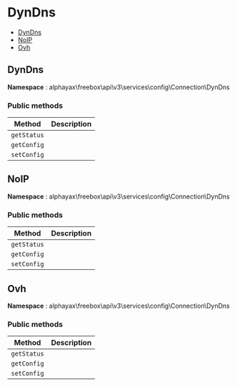 # DynDns

- [DynDns](DynDns.md#DynDns)
- [NoIP](DynDns.md#NoIP)
- [Ovh](DynDns.md#Ovh)


<a name="DynDns"></a>
## DynDns

**Namespace**  : alphayax\freebox\api\v3\services\config\Connection\DynDns

### Public methods

| Method | Description |
|---|---|
| `getStatus` |  | 
| `getConfig` |  | 
| `setConfig` |  | 

<a name="NoIP"></a>
## NoIP

**Namespace**  : alphayax\freebox\api\v3\services\config\Connection\DynDns

### Public methods

| Method | Description |
|---|---|
| `getStatus` |  | 
| `getConfig` |  | 
| `setConfig` |  | 

<a name="Ovh"></a>
## Ovh

**Namespace**  : alphayax\freebox\api\v3\services\config\Connection\DynDns

### Public methods

| Method | Description |
|---|---|
| `getStatus` |  | 
| `getConfig` |  | 
| `setConfig` |  | 
